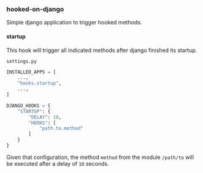 ### hooked-on-django

Simple django application to trigger hooked methods.


#### startup

This hook will trigger all indicated methods after django finished its startup.

`settings.py`

```python
INSTALLED_APPS = [
    ...,
    "hooks.startup",
    ...,
]

DJANGO_HOOKS = {
    "STARTUP": {
        "DELAY": 10,
        "HOOKS": [
            "path.to.method"
        ]
    }
}
```

Given that configuration, the method `method` from the module `/path/to` will be executed after a delay of `10` seconds.
